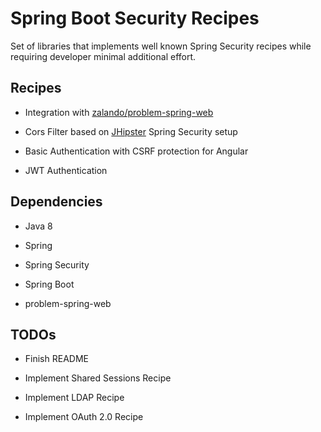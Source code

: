 # Spring Boot Security Recipes

Set of libraries that implements well known Spring Security recipes while requiring developer minimal additional effort.

## Recipes

- Integration with [zalando/problem-spring-web](https://github.com/zalando/problem-spring-web) 

- Cors Filter based on [JHipster](https://www.jhipster.tech/) Spring Security setup

- Basic Authentication with CSRF protection for Angular

- JWT Authentication

## Dependencies

- Java 8

- Spring

- Spring Security

- Spring Boot

- problem-spring-web

## TODOs

- Finish README

- Implement Shared Sessions Recipe

- Implement LDAP Recipe

- Implement OAuth 2.0 Recipe
